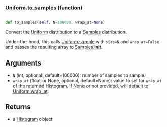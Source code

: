 ### [Uniform](Uniform.md).to_samples (function)


```py

def to_samples(self, N=100000, wrap_at=None)

```



Convert the [Uniform](Uniform.md) distribution to a [Samples](Samples.md) distribution.

Under-the-hood, this calls [Uniform.sample](Uniform.sample.md) with `size=N` and `wrap_at=False`
and passes the resulting array to [Samples.__init__](Samples.__init__.md).

Arguments
-----------
* `N` (int, optional, default=100000): number of samples to sample.
* `wrap_at` (float or None, optional, default=None): value to set for
    `wrap_at` of the returned [Histogram](Histogram.md).  If None or not provided,
    will default to [Uniform.wrap_at](Uniform.wrap_at.md).

Returns
--------
* a [Histogram](Histogram.md) object

